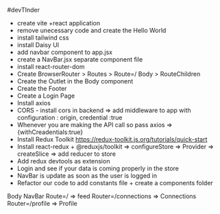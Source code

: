 #devTInder

- create vite +react application
- remove unecessary code and create the Hello World
- install tailwind css 
- install Daisy UI
- add navbar component to app.jsx
- create a NavBar.jsx separate component file
- install react-router-dom
- Create BrowserRouter > Routes > Route=/ Body > RouteChildren
- Create the Outlet in the Body component
- Create the Footer
- Create a Login Page
- Install axios
- CORS - install cors in backend => add middleware to app with configuration : origin, credential :true
- Whenever you are making the API call so pass axios => {withCreadentials:true}
- Install Redux Toolkit https://redux-toolkit.js.org/tutorials/quick-start
- Install react-redux + @reduxjs/toolkit => configureStore => Provider => createSlice => add reducer to store
- Add redux devtools as extension
- Login and see if your data is coming properly in the store
- NavBar is update as soon as the user is logged in
- Refactor our code to add constants file + create a components folder









Body
    NavBar
    Route=/ => feed
    Router=/connections => Connections
    Router=/profile => Profile